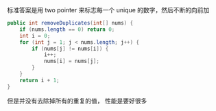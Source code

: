 标准答案是用 two pointer 来标志每一个 unique 的数字，然后不断的向前加

```java
public int removeDuplicates(int[] nums) {
    if (nums.length == 0) return 0;
    int i = 0;
    for (int j = 1; j < nums.length; j++) {
        if (nums[j] != nums[i]) {
            i++;
            nums[i] = nums[j];
        }
    }
    return i + 1;
}
```

但是并没有去除掉所有的重复的值， 性能是要好很多
